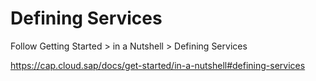 # Defining Services

Follow Getting Started > in a Nutshell > Defining Services

https://cap.cloud.sap/docs/get-started/in-a-nutshell#defining-services

